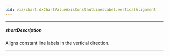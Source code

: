 ```yaml
---
uid: viz/chart:dxChartValueAxisConstantLinesLabel.verticalAlignment
---
```

---
##### shortDescription
Aligns constant line labels in the vertical direction.

---
<!--
&lt;!-- Description goes here --&gt;
-->